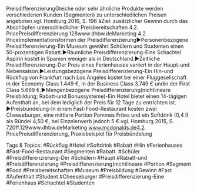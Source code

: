 PreisdifferenzierungGleiche oder sehr ähnliche Produkte werden verschiedenen Kunden (Segmenten) zu unterschiedlichen Preisen angeboten.vgl. Homburg 2016, S. 196
àZiel: zusätzlicher Gewinn durch das Abschöpfen unterschiedlicher Preisbereitschaften 4.2. PricePreisdifferenzierung
128www.dhbw.deMarketing
4.2. PriceImplementationsformen der Preisdifferenzierung►Personenbezogene Preisdifferenzierung-Ein Museum gewährt Schülern und Studenten einen 50-prozentigen Rabatt.►Räumliche Preisdifferenzierung-Eine Schachtel Aspirin kostet in Spanien weniger als in Deutschland.►Zeitliche Preisdifferenzierung-Der Preis eines Ferienhauses variiert in der Haupt-und Nebensaison.►Leistungsbezogene Preisdifferenzierung-Ein Hin-und Rückflug von Frankfurt nach Los Angeles kostet bei einer Fluggesellschaft in der Economy Class 1.449 €, in der Business Class 3.749 € undin der First Class 5.699 €.►Mengenbezogene Preisdifferenzierung(nichtlineare Preisbildung; Rabatt-und Bonussysteme)-Ein Hotel bietet einen 14-tägigen Aufenthalt an, bei dem lediglich der Preis für 12 Tage zu entrichten ist. ►Preisbündelung-In einem Fast-Food-Restaurant kosten zwei Cheeseburger, eine mittlere Portion Pommes Frites und ein Softdrink (0,4 l) als Bündel 4,50 €, bei Einzelerwerb jedoch 5 €.vgl. Homburg 2015, S. 720ff.129www.dhbw.deMarketing
www.mcdonalds.de4.2. PricePreisdifferenzierung, Praxisbeispiel für Preisbündelung

   Tags & Topics:
   #Rückflug
   #Hotel
   #Softdrink
   #Rabatt
   #Hin
   #Ferienhauses
   #Fast-Food-Restaurant
   #Segmenten
   #Rabatt.
   #Schüler
   #Preisdifferenzierung-Der
   #Schülern
   #Haupt
   #Rabatt-und
   #Preisdifferenzierung
   #Preisdifferenzierung(nichtlineare
   #Portion
   #Segment
   #Food
   #Preisbereitschaften
   #Museum
   #Preisbildung
   #Gewinn
   #Fast
   #Aufenthalt
   #Student
   #Cheeseburger
   #Preisdifferenzierung-Eine
   #Ferienhaus
   #Schachtel
   #Studenten